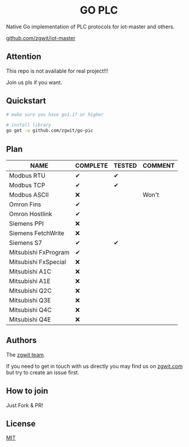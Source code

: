 
<h1 align="center">GO PLC</h1>


Native Go implementation of PLC protocols for iot-master and others.

[github.com/zgwit/iot-master](https://github.com/zgwit/iot-master)

## Attention

This repo is not available for real project!!!

Join us pls if you want. 

## Quickstart

```sh
# make sure you have go1.17 or higher

# install library
go get -u github.com/zgwit/go-pic

```

## Plan

| NAME                 | COMPLETE | TESTED | COMMENT |
|----------------------|----------|--------|---------|
| Modbus RTU           | ✔        | ✔      |         |
| Modbus TCP           | ✔        | ✔      |         |
| Modbus ASCII         | ❌        |        | Won't   |
| Omron Fins           | ✔        |        |         |
| Omron Hostlink       | ✔        |        |         |
| Siemens PPI          | ❌        |        |         |
| Siemens FetchWrite   | ❌        |        |         |
| Siemens S7           | ✔        | ✔      |         |
| Mitsubishi FxProgram | ✔        |        |         |
| Mitsubishi FxSpecial | ❌        |        |         |
| Mitsubishi A1C       | ❌        |        |         |
| Mitsubishi A1E       | ❌        |        |         |
| Mitsubishi Q2C       | ❌        |        |         |
| Mitsubishi Q3E       | ❌        |        |         |
| Mitsubishi Q4C       | ❌        |        |         |
| Mitsubishi Q4E       | ❌        |        |         |

## Authors

The [zgwit team](https://github.com/zgwit/go-plc/graphs/contributors).

If you need to get in touch with us directly you may find us on [zgwit.com](https://zgwit.com)
but try to create an issue first.

## How to join

Just Fork & PR!

## License

[MIT](https://github.com/zgwit/go-plc/blob/master/LICENSE)